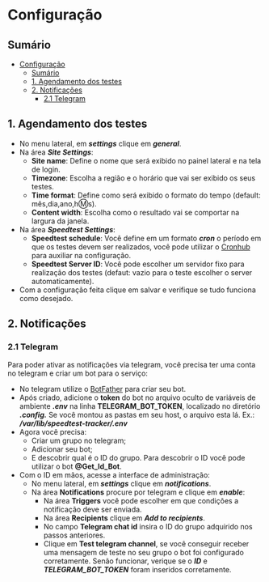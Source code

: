 # Configuração

## Sumário
- [Configuração](#configuração)
  - [Sumário](#sumário)
  - [1. Agendamento dos testes](#1-agendamento-dos-testes)
  - [2. Notificações](#2-notificações)
    - [2.1 Telegram](#21-telegram)

## 1. Agendamento dos testes

- No menu lateral, em ***settings*** clique em ***general***.
- Na área ***Site Settings***:
  - **Site name**: Define o nome que será exibido no painel lateral e na tela de login.
  - **Timezone**: Escolha a região e o horário que vai ser exibido os seus testes.
  - **Time format**: Define como será exibido o formato do tempo (default: mês,dia,ano,h:m:s). 
  - **Content width**: Escolha como o resultado vai se comportar na largura da janela.
- Na área ***Speedtest Settings***:
  - **Speedtest schedule**: Você define em um formato ***cron*** o período em que os testes devem ser realizados, você pode utilizar o [Cronhub](https://crontab.cronhub.io/) para auxiliar na configuração.
  - **Speedtest Server ID**: Você pode escolher um servidor fixo para realização dos testes (defaut: vazio para o teste escolher o server automaticamente).
- Com a configuração feita clique em salvar e verifique se tudo funciona como desejado.

## 2. Notificações

### 2.1 Telegram

Para poder ativar as notificações via telegram, você precisa ter uma conta no telegram e criar um bot para o serviço:

- No telegram utilize o [BotFather](https://t.me/BotFather) para criar seu bot.
- Após criado, adicione o **token** do bot no arquivo oculto de variáveis de ambiente ***.env*** na linha **TELEGRAM_BOT_TOKEN**, localizado no diretório ***.config.*** Se você montou as pastas em seu host, o arquivo esta lá. Ex.: ***/var/lib/speedtest-tracker/.env***
- Agora você precisa:
  -  Criar um grupo no telegram;
  -  Adicionar seu bot;
  -  E descobrir qual é o ID do grupo. Para descobrir o ID você pode utilizar o bot **@Get_Id_Bot**.
- Com o ID em mãos, acesse a interface de administração:
  - No menu lateral, em ***settings*** clique em ***notifications***.
  - Na área **Notifications** procure por telegram e clique em ***enable***:
    - Na área **Triggers** você pode escolher em que condições a notificação deve ser enviada.
    - Na área **Recipients** clique em ***Add to recipients***.
    - No campo **Telegram chat id** insira o ID do grupo adquirido nos passos anteriores.
    - Clique em **Test telegram channel**, se você conseguir receber uma mensagem de teste no seu grupo o bot foi configurado corretamente. Senão funcionar, verique se o ***ID*** e ***TELEGRAM_BOT_TOKEN*** foram inseridos corretamente. 
